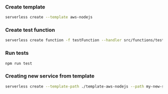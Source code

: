 ### Create template

```sh
serverless create --template aws-nodejs
```

### Create test function

```sh
serverless create function -f testFunction --handler src/functions/testFunction.testFunction --path src/tests/
```

### Run tests

```sh
npm run test
```

### Creating new service from template

```sh
serverless create --template-path ./template-aws-nodejs --path my-new-service
```
